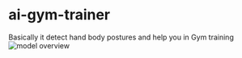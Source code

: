 # ai-gym-trainer
Basically it detect hand body postures and help you in Gym training 
![model overview](https://github.com/animeesh/ai-gym-trainer/blob/main/static/images/vid-20210618-wa0014-P37QApfC-z7q.gif)
